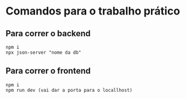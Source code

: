 # Comandos para o trabalho prático


## Para correr o backend

```
npm i
npx json-server "nome da db"
```

## Para correr o frontend

```
npm i
npm run dev (vai dar a porta para o locallhost)
```